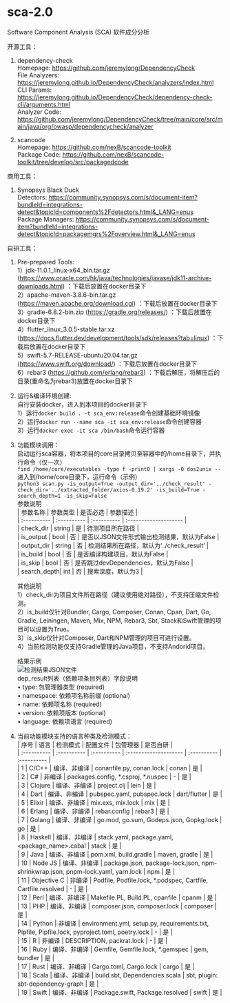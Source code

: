 # sca-2.0

Software Component Analysis (SCA) 软件成分分析

开源工具：  
1. dependency-check  
   Homepage: https://github.com/jeremylong/DependencyCheck  
   File Analyzers: https://jeremylong.github.io/DependencyCheck/analyzers/index.html  
   CLI Params: https://jeremylong.github.io/DependencyCheck/dependency-check-cli/arguments.html  
   Analyzer Code: https://github.com/jeremylong/DependencyCheck/tree/main/core/src/main/java/org/owasp/dependencycheck/analyzer  
   
2. scancode  
   Homepage: https://github.com/nexB/scancode-toolkit  
   Package Code: https://github.com/nexB/scancode-toolkit/tree/develop/src/packagedcode

商用工具：  
1. Synopsys Black Duck   
   Detectors: https://community.synopsys.com/s/document-item?bundleId=integrations-detect&topicId=components%2Fdetectors.html&_LANG=enus   
   Package Managers:  https://community.synopsys.com/s/document-item?bundleId=integrations-detect&topicId=packagemgrs%2Foverview.html&_LANG=enus  

自研工具：
1. Pre-prepared Tools:  
   1）jdk-11.0.1_linux-x64_bin.tar.gz (https://www.oracle.com/hk/java/technologies/javase/jdk11-archive-downloads.html) ：下载后放置在docker目录下  
   2）apache-maven-3.8.6-bin.tar.gz (https://maven.apache.org/download.cgi) ：下载后放置在docker目录下  
   3）gradle-6.8.2-bin.zip (https://gradle.org/releases/) ：下载后放置在docker目录下  
   4）flutter_linux_3.0.5-stable.tar.xz (https://docs.flutter.dev/development/tools/sdk/releases?tab=linux) ：下载后放置在docker目录下  
   5）swift-5.7-RELEASE-ubuntu20.04.tar.gz (https://www.swift.org/download/) ：下载后放置在docker目录下  
   6）rebar3 (https://github.com/erlang/rebar3) ：下载后解压，将解压后的目录(重命名为rebar3)放置在docker目录下  
2. 运行&编译环境创建:  
   自行安装docker，进入到本项目的docker目录下  
   1）运行`docker build . -t sca_env:release`命令创建基础环境镜像  
   2）运行`docker run --name sca -it sca_env:release`命令创建容器  
   3）运行`docker exec -it sca /bin/bash`命令运行容器  
3. 功能模块调用：  
   启动运行sca容器，将本项目的core目录拷贝至容器中的/home目录下，并执行命令（仅一次）  
   `find /home/core/executables -type f -print0 | xargs -0 dos2unix --`  
   进入到/home/core目录下，运行命令（示例）   
   `python3 scan.py -is_output=True -output_dir='../check_result' -check_dir='../extracted_folder/axios-0.19.2' -is_build=True -search_depth=1 -is_skip=False`  
   参数说明  
   | 参数名称      | 参数类型     | 是否必选      | 参数描述               |   
   | :---------- | :---------- | :---------- | :-------------------- |     
   | check_dir   | string      | 是           | 待测项目所在路径        |  
   | is_output   | bool        | 否           | 是否以JSON文件形式输出检测结果，默认为False |    
   | output_dir  | string      | 否           | 检测结果所在路径，默认为‘../check_result’ |    
   | is_build    | bool        | 否           | 是否编译构建项目，默认为False             |   
   | is_skip     | bool        | 否           | 是否跳过devDependencies，默认为False     |  
   | search_depth| int         | 否           | 搜索深度，默认为3       |    
   
   其他说明  
   1）check_dir为项目文件所在路径（建议使用绝对路径），不支持压缩文件检测。   
   2）is_build仅针对Bundler, Cargo, Composer, Conan, Cpan, Dart, Go, Gradle, Leiningen, Maven, Mix, NPM, Rebar3, Sbt, Stack和Swift管理的项目可以设置为True。   
   3）is_skip仅针对Composer, Dart和NPM管理的项目可进行设置。  
   4）当前检测功能仅支持Gradle管理的Java项目，不支持Andorid项目。  
   
   结果示例  
   ![检测结果JSON文件](https://git.vulgraph.net:8000/dangrong/sca-2.0/-/blob/main/result.png "result")  
   dep_result列表（依赖项条目列表）字段说明  
     •  type: 包管理器类型 (required)  
     •  namespace: 依赖项名称前缀 (optional)  
     •  name: 依赖项名称 (required)  
     •  version: 依赖项版本 (optional)  
     •  language: 依赖项语言 (required)  
   
4. 当前功能模块支持的语言种类及检测模式：   
   | 序号        | 语言       | 检测模式      |  配置文件      | 包管理器     | 是否自研      |   
   | :---------- | :---------- | :---------- | :-------------------- | :---------- | :---------- |  
   | 1           | C/C++       | 编译、非编译   | conanfile.py, conan.lock | conan | 是     |   
   | 2           | C#          | 非编译        | packages.config, *.csproj, *.nuspec  | - | 是     |   
   | 3           | Clojure     | 编译、非编译   | project.clj | lein | 是     |  
   | 4           | Dart        | 编译、非编译   | pubspec.yaml, pubspec.lock | dart/flutter | 是     |  
   | 5           | Elixir      | 编译、非编译   | mix.exs, mix.lock | mix | 是     |  
   | 6           | Erlang      | 编译、非编译   | rebar.config | rebar3 | 是     |  
   | 7           | Golang      | 编译、非编译   | go.mod, go.sum, Godeps.json, Gopkg.lock | go | 是 |  
   | 8           | Haskell     | 编译、非编译   | stack.yaml, package.yaml, <package_name>.cabal | stack | 是 |  
   | 9           | Java        | 编译、非编译   | pom.xml, build.gradle | maven, gradle | 是     |  
   | 10          | Node JS     | 编译、非编译   | package.json, package-lock.json, npm-shrinkwrap.json, pnpm-lock.yaml, yarn.lock | npm | 是 |  
   | 11          | Objective C | 非编译        | Podfile, Podfile.lock, *.podspec, Cartfile, Cartfile.resolved | - | 是     |  
   | 12          | Perl        | 编译、非编译   | Makefile.PL, Build.PL, cpanfile | cpanm | 是     |  
   | 13          | PHP         | 编译、非编译   | composer.json, composer.lock | composer | 是     |  
   | 14          | Python      | 非编译        | environment.yml, setup.py, requirements.txt, Pipfile, Pipfile.lock, pyproject.toml, poetry.lock | - | 是     |   
   | 15          | R           | 非编译        | DESCRIPTION, packrat.lock | - | 是     |   
   | 16          | Ruby        | 编译、非编译   | Gemfile, Gemfile.lock, *.gemspec | gem, bundler | 是     |   
   | 17          | Rust        | 编译、非编译   | Cargo.toml, Cargo.lock | cargo | 是     |   
   | 18          | Scala       | 编译、非编译   | build.sbt, Dependencies.scala  | sbt, plugin: sbt-dependency-graph | 是     |   
   | 19          | Swift       | 编译、非编译   | Package.swift, Package.resolved  | swift | 是     |  